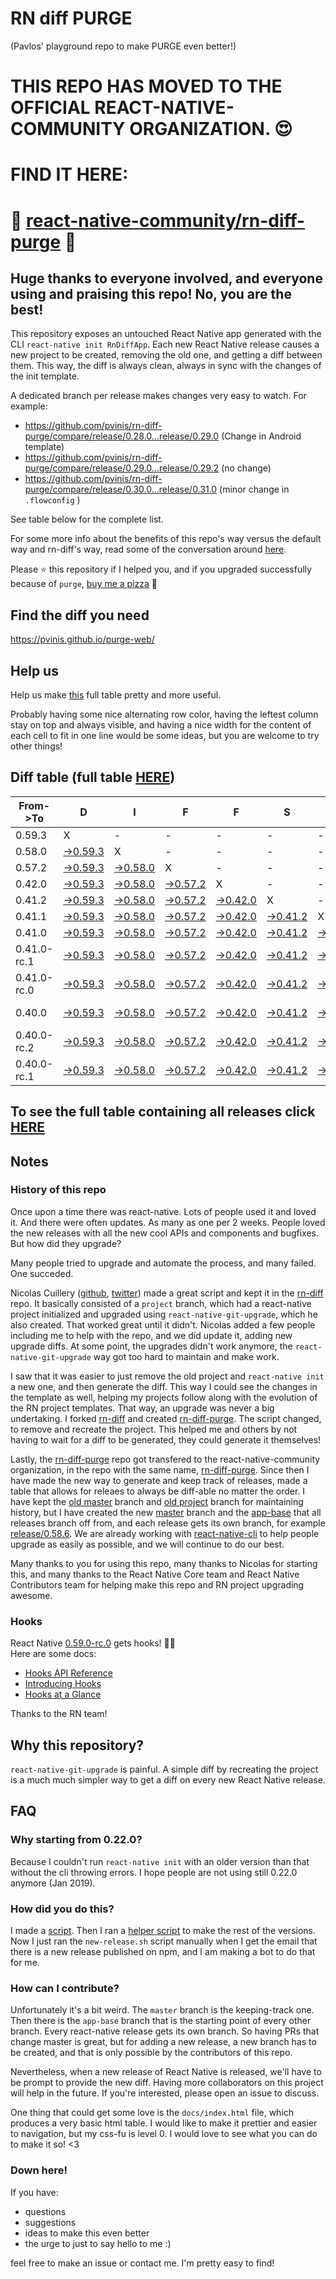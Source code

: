 # RN diff PURGE
(Pavlos' playground repo to make PURGE even better!)

# THIS REPO HAS MOVED TO THE OFFICIAL REACT-NATIVE-COMMUNITY ORGANIZATION. 😍
# FIND IT HERE:  
# 💪 [react-native-community/rn-diff-purge](https://github.com/react-native-community/rn-diff-purge) 🎉
## Huge thanks to everyone involved, and everyone using and praising this repo! No, you are the best!

This repository exposes an untouched React Native app generated with the CLI
`react-native init RnDiffApp`. Each new React Native release causes a new project to be created, removing the old one, and getting a diff between them. This way, the diff is always clean, always in sync with the changes of the init template.

A dedicated branch per release makes changes very easy
to watch. For example:

* https://github.com/pvinis/rn-diff-purge/compare/release/0.28.0...release/0.29.0
(Change in Android template)
* https://github.com/pvinis/rn-diff-purge/compare/release/0.29.0...release/0.29.2
(no change)
* https://github.com/pvinis/rn-diff-purge/compare/release/0.30.0...release/0.31.0
(minor change in `.flowconfig` )

See table below for the complete list.

For some more info about the benefits of this repo's way versus the default way and rn-diff's way, read some of the conversation around [here](https://github.com/react-native-community/discussions-and-proposals/issues/68#issuecomment-452227478).

Please :star: this repository if I helped you, and if you upgraded successfully because of `purge`, [buy me a pizza](https://www.buymeacoffee.com/DGWwHVZ4s) :pizza:

## Find the diff you need
https://pvinis.github.io/purge-web/

## Help us
Help us make [this](https://pvinis.github.io/rn-diff-purge) full table pretty and more useful.

Probably having some nice alternating row color, having the leftest column stay on top and always visible, and having a nice width for the content of each cell to fit in one line would be some ideas, but you are welcome to try other things!

## Diff table (full table [HERE](https://pvinis.github.io/rn-diff-purge))

| From->To    | D                                                                                               | I                                                                                               | F                                                                                               | F                                                                                               | S                                                                                               |                                                                                                 | =                                                                                               | =                                                                                                         |                                                                                                           | F                                                                                               | U                                                                                                         | N   |
| ----------- | ----------------------------------------------------------------------------------------------- | ----------------------------------------------------------------------------------------------- | ----------------------------------------------------------------------------------------------- | ----------------------------------------------------------------------------------------------- | ----------------------------------------------------------------------------------------------- | ----------------------------------------------------------------------------------------------- | ----------------------------------------------------------------------------------------------- | --------------------------------------------------------------------------------------------------------- | --------------------------------------------------------------------------------------------------------- | ----------------------------------------------------------------------------------------------- | --------------------------------------------------------------------------------------------------------- | --- |
| 0.59.3      | X                                                                                               | -                                                                                               | -                                                                                               | -                                                                                               | -                                                                                               | -                                                                                               | -                                                                                               | -                                                                                                         | -                                                                                                         | -                                                                                               | -                                                                                                         | -   |
| 0.58.0      | [->0.59.3](https://github.com/pvinis/rn-diff-purge/compare/release/0.58.0..release/0.59.3)      | X                                                                                               | -                                                                                               | -                                                                                               | -                                                                                               | -                                                                                               | -                                                                                               | -                                                                                                         | -                                                                                                         | -                                                                                               | -                                                                                                         | -   |
| 0.57.2      | [->0.59.3](https://github.com/pvinis/rn-diff-purge/compare/release/0.57.2..release/0.59.3)      | [->0.58.0](https://github.com/pvinis/rn-diff-purge/compare/release/0.57.2..release/0.58.0)      | X                                                                                               | -                                                                                               | -                                                                                               | -                                                                                               | -                                                                                               | -                                                                                                         | -                                                                                                         | -                                                                                               | -                                                                                                         | -   |
| 0.42.0      | [->0.59.3](https://github.com/pvinis/rn-diff-purge/compare/release/0.42.0..release/0.59.3)      | [->0.58.0](https://github.com/pvinis/rn-diff-purge/compare/release/0.42.0..release/0.58.0)      | [->0.57.2](https://github.com/pvinis/rn-diff-purge/compare/release/0.42.0..release/0.57.2)      | X                                                                                               | -                                                                                               | -                                                                                               | -                                                                                               | -                                                                                                         | -                                                                                                         | -                                                                                               | -                                                                                                         | -   |
| 0.41.2      | [->0.59.3](https://github.com/pvinis/rn-diff-purge/compare/release/0.41.2..release/0.59.3)      | [->0.58.0](https://github.com/pvinis/rn-diff-purge/compare/release/0.41.2..release/0.58.0)      | [->0.57.2](https://github.com/pvinis/rn-diff-purge/compare/release/0.41.2..release/0.57.2)      | [->0.42.0](https://github.com/pvinis/rn-diff-purge/compare/release/0.41.2..release/0.42.0)      | X                                                                                               | -                                                                                               | -                                                                                               | -                                                                                                         | -                                                                                                         | -                                                                                               | -                                                                                                         | -   |
| 0.41.1      | [->0.59.3](https://github.com/pvinis/rn-diff-purge/compare/release/0.41.1..release/0.59.3)      | [->0.58.0](https://github.com/pvinis/rn-diff-purge/compare/release/0.41.1..release/0.58.0)      | [->0.57.2](https://github.com/pvinis/rn-diff-purge/compare/release/0.41.1..release/0.57.2)      | [->0.42.0](https://github.com/pvinis/rn-diff-purge/compare/release/0.41.1..release/0.42.0)      | [->0.41.2](https://github.com/pvinis/rn-diff-purge/compare/release/0.41.1..release/0.41.2)      | X                                                                                               | -                                                                                               | -                                                                                                         | -                                                                                                         | -                                                                                               | -                                                                                                         | -   |
| 0.41.0      | [->0.59.3](https://github.com/pvinis/rn-diff-purge/compare/release/0.41.0..release/0.59.3)      | [->0.58.0](https://github.com/pvinis/rn-diff-purge/compare/release/0.41.0..release/0.58.0)      | [->0.57.2](https://github.com/pvinis/rn-diff-purge/compare/release/0.41.0..release/0.57.2)      | [->0.42.0](https://github.com/pvinis/rn-diff-purge/compare/release/0.41.0..release/0.42.0)      | [->0.41.2](https://github.com/pvinis/rn-diff-purge/compare/release/0.41.0..release/0.41.2)      | [->0.41.1](https://github.com/pvinis/rn-diff-purge/compare/release/0.41.0..release/0.41.1)      | X                                                                                               | -                                                                                                         | -                                                                                                         | -                                                                                               | -                                                                                                         | -   |
| 0.41.0-rc.1 | [->0.59.3](https://github.com/pvinis/rn-diff-purge/compare/release/0.41.0-rc.1..release/0.59.3) | [->0.58.0](https://github.com/pvinis/rn-diff-purge/compare/release/0.41.0-rc.1..release/0.58.0) | [->0.57.2](https://github.com/pvinis/rn-diff-purge/compare/release/0.41.0-rc.1..release/0.57.2) | [->0.42.0](https://github.com/pvinis/rn-diff-purge/compare/release/0.41.0-rc.1..release/0.42.0) | [->0.41.2](https://github.com/pvinis/rn-diff-purge/compare/release/0.41.0-rc.1..release/0.41.2) | [->0.41.1](https://github.com/pvinis/rn-diff-purge/compare/release/0.41.0-rc.1..release/0.41.1) | [->0.41.0](https://github.com/pvinis/rn-diff-purge/compare/release/0.41.0-rc.1..release/0.41.0) | X                                                                                                         | -                                                                                                         | -                                                                                               | -                                                                                                         | -   |
| 0.41.0-rc.0 | [->0.59.3](https://github.com/pvinis/rn-diff-purge/compare/release/0.41.0-rc.0..release/0.59.3) | [->0.58.0](https://github.com/pvinis/rn-diff-purge/compare/release/0.41.0-rc.0..release/0.58.0) | [->0.57.2](https://github.com/pvinis/rn-diff-purge/compare/release/0.41.0-rc.0..release/0.57.2) | [->0.42.0](https://github.com/pvinis/rn-diff-purge/compare/release/0.41.0-rc.0..release/0.42.0) | [->0.41.2](https://github.com/pvinis/rn-diff-purge/compare/release/0.41.0-rc.0..release/0.41.2) | [->0.41.1](https://github.com/pvinis/rn-diff-purge/compare/release/0.41.0-rc.0..release/0.41.1) | [->0.41.0](https://github.com/pvinis/rn-diff-purge/compare/release/0.41.0-rc.0..release/0.41.0) | [->0.41.0-rc.1](https://github.com/pvinis/rn-diff-purge/compare/release/0.41.0-rc.0..release/0.41.0-rc.1) | X                                                                                                         | -                                                                                               | -                                                                                                         | -   |
| 0.40.0      | [->0.59.3](https://github.com/pvinis/rn-diff-purge/compare/release/0.40.0..release/0.59.3)      | [->0.58.0](https://github.com/pvinis/rn-diff-purge/compare/release/0.40.0..release/0.58.0)      | [->0.57.2](https://github.com/pvinis/rn-diff-purge/compare/release/0.40.0..release/0.57.2)      | [->0.42.0](https://github.com/pvinis/rn-diff-purge/compare/release/0.40.0..release/0.42.0)      | [->0.41.2](https://github.com/pvinis/rn-diff-purge/compare/release/0.40.0..release/0.41.2)      | [->0.41.1](https://github.com/pvinis/rn-diff-purge/compare/release/0.40.0..release/0.41.1)      | [->0.41.0](https://github.com/pvinis/rn-diff-purge/compare/release/0.40.0..release/0.41.0)      | [->0.41.0-rc.1](https://github.com/pvinis/rn-diff-purge/compare/release/0.40.0..release/0.41.0-rc.1)      | [->0.41.0-rc.0](https://github.com/pvinis/rn-diff-purge/compare/release/0.40.0..release/0.41.0-rc.0)      | X                                                                                               | -                                                                                                         | -   |
| 0.40.0-rc.2 | [->0.59.3](https://github.com/pvinis/rn-diff-purge/compare/release/0.40.0-rc.2..release/0.59.3) | [->0.58.0](https://github.com/pvinis/rn-diff-purge/compare/release/0.40.0-rc.2..release/0.58.0) | [->0.57.2](https://github.com/pvinis/rn-diff-purge/compare/release/0.40.0-rc.2..release/0.57.2) | [->0.42.0](https://github.com/pvinis/rn-diff-purge/compare/release/0.40.0-rc.2..release/0.42.0) | [->0.41.2](https://github.com/pvinis/rn-diff-purge/compare/release/0.40.0-rc.2..release/0.41.2) | [->0.41.1](https://github.com/pvinis/rn-diff-purge/compare/release/0.40.0-rc.2..release/0.41.1) | [->0.41.0](https://github.com/pvinis/rn-diff-purge/compare/release/0.40.0-rc.2..release/0.41.0) | [->0.41.0-rc.1](https://github.com/pvinis/rn-diff-purge/compare/release/0.40.0-rc.2..release/0.41.0-rc.1) | [->0.41.0-rc.0](https://github.com/pvinis/rn-diff-purge/compare/release/0.40.0-rc.2..release/0.41.0-rc.0) | [->0.40.0](https://github.com/pvinis/rn-diff-purge/compare/release/0.40.0-rc.2..release/0.40.0) | X                                                                                                         | -   |
| 0.40.0-rc.1 | [->0.59.3](https://github.com/pvinis/rn-diff-purge/compare/release/0.40.0-rc.1..release/0.59.3) | [->0.58.0](https://github.com/pvinis/rn-diff-purge/compare/release/0.40.0-rc.1..release/0.58.0) | [->0.57.2](https://github.com/pvinis/rn-diff-purge/compare/release/0.40.0-rc.1..release/0.57.2) | [->0.42.0](https://github.com/pvinis/rn-diff-purge/compare/release/0.40.0-rc.1..release/0.42.0) | [->0.41.2](https://github.com/pvinis/rn-diff-purge/compare/release/0.40.0-rc.1..release/0.41.2) | [->0.41.1](https://github.com/pvinis/rn-diff-purge/compare/release/0.40.0-rc.1..release/0.41.1) | [->0.41.0](https://github.com/pvinis/rn-diff-purge/compare/release/0.40.0-rc.1..release/0.41.0) | [->0.41.0-rc.1](https://github.com/pvinis/rn-diff-purge/compare/release/0.40.0-rc.1..release/0.41.0-rc.1) | [->0.41.0-rc.0](https://github.com/pvinis/rn-diff-purge/compare/release/0.40.0-rc.1..release/0.41.0-rc.0) | [->0.40.0](https://github.com/pvinis/rn-diff-purge/compare/release/0.40.0-rc.1..release/0.40.0) | [->0.40.0-rc.2](https://github.com/pvinis/rn-diff-purge/compare/release/0.40.0-rc.1..release/0.40.0-rc.2) | X   |

## To see the full table containing all releases click [HERE](https://pvinis.github.io/rn-diff-purge)

## Notes

### History of this repo

Once upon a time there was react-native. Lots of people used it and loved it. And there were often updates. As many as one per 2 weeks. People loved the new releases with all the new cool APIs and components and bugfixes. But how did they upgrade?

Many people tried to upgrade and automate the process, and many failed. One succeded.

Nicolas Cuillery ([github](https://github.com/ncuillery), [twitter](https://twitter.com/ncuillery)) made a great script and kept it in the [rn-diff](https://github.com/ncuillery/rn-diff) repo. It basically consisted of a `project` branch, which had a react-native project initialized and upgraded using `react-native-git-upgrade`, which he also created. That worked great until it didn't. Nicolas added a few people including me to help with the repo, and we did update it, adding new upgrade diffs. At some point, the upgrades didn't work anymore, the `react-native-git-upgrade` way got too hard to maintain and make work.

I saw that it was easier to just remove the old project and `react-native init` a new one, and then generate the diff. This way I could see the changes in the template as well, helping my projects follow along with the evolution of the RN project templates. That way, an upgrade was never a big undertaking. I forked [rn-diff](https://github.com/ncuillery/rn-diff) and created [rn-diff-purge](https://github.com/pvinis/rn-diff-purge). The script changed, to remove and recreate the project. This helped me and others by not having to wait for a diff to be generated, they could generate it themselves!

Lastly, the [rn-diff-purge](https://github.com/pvinis/rn-diff-purge) repo got transfered to the react-native-community organization, in the repo with the same name, [rn-diff-purge](https://github.com/react-native-community/rn-diff-purge). Since then I have made the new way to generate and keep track of releases, made a table that allows for releaes to always be diff-able no matter the order. I have kept the [old master](https://github.com/pvinis/rn-diff-purge/tree/old/master) branch and [old project](https://github.com/pvinis/rn-diff-purge/tree/old/project) branch for maintaining history, but I have created the new [master](https://github.com/pvinis/rn-diff-purge/tree/master) branch and the [app-base](https://github.com/pvinis/rn-diff-purge/tree/app-base) that all releases branch off from, and each release gets its own branch, for example [release/0.58.6](https://github.com/pvinis/rn-diff-purge/tree/release/0.58.6). We are already working with [react-native-cli](https://github.com/react-native-community/react-native-cli) to help people upgrade as easily as possible, and we will continue to do our best.

Many thanks to you for using this repo, many thanks to Nicolas for starting this, and many thanks to the React Native Core team and React Native Contributors team for helping make this repo and RN project upgrading awesome.

### Hooks
React Native [0.59.0-rc.0](https://github.com/pvinis/rn-diff-purge#version-changes) gets hooks! 🎉🥳  
Here are some docs:
- [Hooks API Reference](https://reactjs.org/docs/hooks-reference.html)
- [Introducing Hooks](https://reactjs.org/docs/hooks-intro.html)
- [Hooks at a Glance](https://reactjs.org/docs/hooks-overview.html)

Thanks to the RN team!

## Why this repository?
`react-native-git-upgrade` is painful. A simple diff by recreating the project is a much much simpler way to get a diff on every new React Native release.

## FAQ

### Why starting from 0.22.0?

Because I couldn't run `react-native init` with an older version than that without the cli throwing errors. I hope people are not using still 0.22.0 anymore (Jan 2019).

### How did you do this?

I made a [script](https://github.com/pvinis/rn-diff-purge/blob/master/new-release.sh). Then I ran a [helper script](https://github.com/pvinis/rn-diff-purge/blob/master/new-release.sh) to make the rest of the versions.
Now I just ran the `new-release.sh` script manually when I get the email that there is a new release published on npm, and I am making a bot to do that for me.

### How can I contribute?

Unfortunately it's a bit weird. The `master` branch is the keeping-track one. Then there is the `app-base` branch that is the starting point of every other branch. Every react-native release gets its own branch. So having PRs that change master is great, but for adding a new release, a new branch has to be created, and that is only possible by the contributors of this repo.

Nevertheless, when a new release of React Native is released, we'll have to be prompt to provide
the new diff. Having more collaborators on this project will help in the future. If you're interested, please open an issue to discuss.

One thing that could get some love is the `docs/index.html` file, which produces a very basic html table. I would like to make it prettier and easier to navigation, but my css-fu is level 0. I would love to see what you can do to make it so! <3

### Down here!

If you have: 
- questions
- suggestions
- ideas to make this even better
- the urge to just to say hello to me :)

feel free to make an issue or contact me. I'm pretty easy to find!
